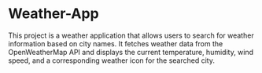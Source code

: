 # Weather-App
This project is a weather application that allows users to search for weather information based on city names. It fetches weather data from the OpenWeatherMap API and displays the current temperature, humidity, wind speed, and a corresponding weather icon for the searched city.

